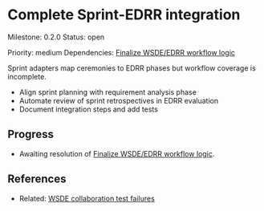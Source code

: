 # Complete Sprint-EDRR integration
Milestone: 0.2.0
Status: open

Priority: medium
Dependencies: [Finalize WSDE/EDRR workflow logic](Finalize-WSDE-EDRR-workflow-logic.md)


Sprint adapters map ceremonies to EDRR phases but workflow coverage is incomplete.

- Align sprint planning with requirement analysis phase
- Automate review of sprint retrospectives in EDRR evaluation
- Document integration steps and add tests

## Progress

- Awaiting resolution of [Finalize WSDE/EDRR workflow logic](Finalize-WSDE-EDRR-workflow-logic.md).

## References

- Related: [WSDE collaboration test failures](WSDE-collaboration-test-failures.md)
